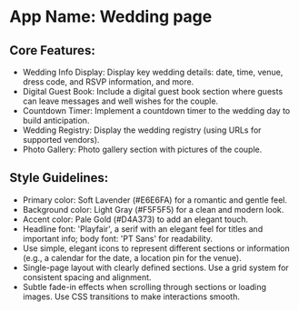 # **App Name**: Wedding page

## Core Features:

- Wedding Info Display: Display key wedding details: date, time, venue, dress code, and RSVP information, and more.
- Digital Guest Book: Include a digital guest book section where guests can leave messages and well wishes for the couple.
- Countdown Timer: Implement a countdown timer to the wedding day to build anticipation.
- Wedding Registry: Display the wedding registry (using URLs for supported vendors).
- Photo Gallery: Photo gallery section with pictures of the couple.

## Style Guidelines:

- Primary color: Soft Lavender (#E6E6FA) for a romantic and gentle feel.
- Background color: Light Gray (#F5F5F5) for a clean and modern look.
- Accent color: Pale Gold (#D4A373) to add an elegant touch.
- Headline font: 'Playfair', a serif with an elegant feel for titles and important info; body font: 'PT Sans' for readability.
- Use simple, elegant icons to represent different sections or information (e.g., a calendar for the date, a location pin for the venue).
- Single-page layout with clearly defined sections. Use a grid system for consistent spacing and alignment.
- Subtle fade-in effects when scrolling through sections or loading images. Use CSS transitions to make interactions smooth.